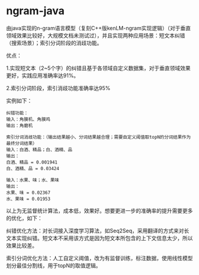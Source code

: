 # ngram-java
由java实现的n-gram语言模型（复刻C++版kenLM-ngram实现逻辑）（对于垂直领域效果比较好，大规模文档未测试过），并且实现两种应用场景：短文本纠错（搜索场景）；索引分词阶段的消歧功能。

优点：

1.实现短文本（2~5个字）的纠错且基于各领域自定义数据集，对于垂直领域效果更好，实践应用准确率达91%。

2.索引分词阶段，索引消歧功能准确率达95%

实例如下：

```
纠错功能：
输入：角膜机、角膜鸡
输出：角磨机

索引分词消歧功能：（输出结果越小、分词结果越合理；需要自定义阈值取topN的分词结果作为最终分词结果）
输入：白酒、精品；白、酒精、品
输出：
白酒、精品 = 0.001941
白、酒精、品 = 0.03424

输入：水果、味；水、果味
输出：
水果、味 = 0.02367
水、果味 = 0.01953
```

以上为无监督统计算法，成本低，效果好。想要更进一步的准确率的提升需要更多的优化，如下：

纠错优化方法：对长词接入深度学习算法，如Seq2Seq，采用翻译的方式来对长文本实现纠错。短文本不采用该方式是因为短文本所包含的上下文信息太少，所以效果比较差。

索引分词优化方法：人工自定义阈值，改为有监督训练，标注数据，使用线性模型划分最佳分割线，用于topN的取值逻辑。
